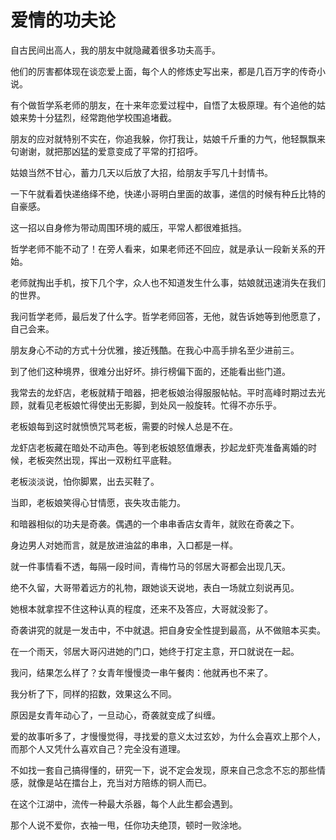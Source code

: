 # 爱情的功夫论

自古民间出高人，我的朋友中就隐藏着很多功夫高手。 

他们的厉害都体现在谈恋爱上面，每个人的修炼史写出来，都是几百万字的传奇小说。 

有个做哲学系老师的朋友，在十来年恋爱过程中，自悟了太极原理。有个追他的姑娘来势十分猛烈，经常跑他学校围追堵截。 

朋友的应对就特别不实在，你追我躲，你打我让，姑娘千斤重的力气，他轻飘飘来句谢谢，就把那凶猛的爱意变成了平常的打招呼。 

姑娘当然不甘心，蓄力几天以后放了大招，给朋友手写几十封情书。 

一下午就看着快递络绎不绝，快递小哥明白里面的故事，递信的时候有种丘比特的自豪感。 

这一招以自身修为带动周围环境的威压，平常人都很难抵挡。 

哲学老师不能不动了！在旁人看来，如果老师还不回应，就是承认一段新关系的开始。 

老师就掏出手机，按下几个字，众人也不知道发生什么事，姑娘就迅速消失在我们的世界。 

我问哲学老师，最后发了什么字。哲学老师回答，无他，就告诉她等到他愿意了，自己会来。 

朋友身心不动的方式十分优雅，接近残酷。在我心中高手排名至少进前三。 

到了他们这种境界，很难分出好坏。排行榜偏下面的，还能看出些门道。 

我常去的龙虾店，老板就精于暗器，把老板娘治得服服帖帖。平时高峰时期过去光顾，就看见老板娘忙得使出无影脚，到处风一般旋转。忙得不亦乐乎。 

老板娘每到这时就愤愤咒骂老板，需要的时候人总是不在。 

龙虾店老板藏在暗处不动声色。等到老板娘怒值爆表，抄起龙虾壳准备离婚的时候，老板突然出现，挥出一双粉红平底鞋。 

老板淡淡说，怕你脚累，出去买鞋了。 

当即，老板娘笑得心甘情愿，丧失攻击能力。 

和暗器相似的功夫是奇袭。偶遇的一个串串香店女青年，就败在奇袭之下。 

身边男人对她而言，就是放进油盆的串串，入口都是一样。 

就一件事情看不透，每隔一段时间，青梅竹马的邻居大哥都会出现几天。 

绝不久留，大哥带着远方的礼物，跟她谈天说地，表白一场就立刻说再见。 

她根本就拿捏不住这种认真的程度，还来不及答应，大哥就没影了。 

奇袭讲究的就是一发击中，不中就退。把自身安全性提到最高，从不做赔本买卖。 

在一个雨天，邻居大哥闪进她的门口，她终于打定主意，开口就说在一起。 

我问，结果怎么样了？女青年慢慢烫一串午餐肉：他就再也不来了。 

我分析了下，同样的招数，效果这么不同。 

原因是女青年动心了，一旦动心，奇袭就变成了纠缠。 

爱的故事听多了，才慢慢觉得，寻找爱的意义太过玄妙，为什么会喜欢上那个人，而那个人又凭什么喜欢自己？完全没有道理。 

不如找一套自己搞得懂的，研究一下，说不定会发现，原来自己念念不忘的那些情感，就像是站在擂台上，充当对方陪练的铜人而已。 

在这个江湖中，流传一种最大杀器，每个人此生都会遇到。 

那个人说不爱你，衣袖一甩，任你功夫绝顶，顿时一败涂地。